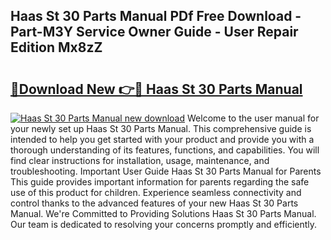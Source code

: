 ## Haas St 30 Parts Manual PDf Free Download - Part-M3Y Service Owner Guide - User Repair Edition Mx8zZ

# <h2><a href="http://bc78845.oget.top/?id=Haas+St+30+Parts+Manual">🔗Download New 👉🔴 Haas St 30 Parts Manual</a></h2>

[![Haas St 30 Parts Manual new download](https://i.imgur.com/5g1atiW.png)](http://bc78845.oget.top/?id=Haas+St+30+Parts+Manual)
Welcome to the user manual for your newly set up Haas St 30 Parts Manual. This comprehensive guide is intended to help you get started with your product and provide you with a thorough understanding of its features, functions, and capabilities. You will find clear instructions for installation, usage, maintenance, and troubleshooting. Important User Guide Haas St 30 Parts Manual for Parents This guide provides important information for parents regarding the safe use of this product for children. Experience seamless connectivity and control thanks to the advanced features of your new Haas St 30 Parts Manual. We're Committed to Providing Solutions Haas St 30 Parts Manual. Our team is dedicated to resolving your concerns promptly and efficiently.
